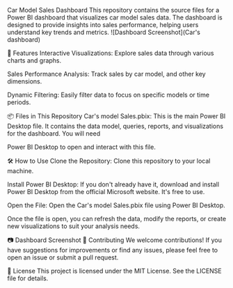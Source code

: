 Car Model Sales Dashboard
This repository contains the source files for a Power BI dashboard that visualizes car model sales data. The dashboard is designed to provide insights into sales performance, helping users understand key trends and metrics.
![Dashboard Screenshot](Car's dashboard)

🚀 Features
Interactive Visualizations: Explore sales data through various charts and graphs.

Sales Performance Analysis: Track sales by car model, and other key dimensions.

Dynamic Filtering: Easily filter data to focus on specific models or time periods.

📦 Files in This Repository
Car's model Sales.pbix: This is the main Power BI Desktop file. It contains the data model, queries, reports, and visualizations for the dashboard. You will need 

Power BI Desktop to open and interact with this file.

🛠️ How to Use
Clone the Repository: Clone this repository to your local machine.

Install Power BI Desktop: If you don't already have it, download and install Power BI Desktop from the official Microsoft website. It's free to use.

Open the File: Open the Car's model Sales.pbix file using Power BI Desktop.

Once the file is open, you can refresh the data, modify the reports, or create new visualizations to suit your analysis needs.

📷 Dashboard Screenshot
🤝 Contributing
We welcome contributions! If you have suggestions for improvements or find any issues, please feel free to open an issue or submit a pull request.

📝 License
This project is licensed under the MIT License. See the LICENSE file for details.
